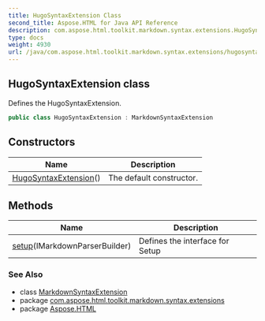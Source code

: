 ```yaml
---
title: HugoSyntaxExtension Class
second_title: Aspose.HTML for Java API Reference
description: com.aspose.html.toolkit.markdown.syntax.extensions.HugoSyntaxExtension class. Defines the HugoSyntaxExtension
type: docs
weight: 4930
url: /java/com.aspose.html.toolkit.markdown.syntax.extensions/hugosyntaxextension/
---
```

## HugoSyntaxExtension class

Defines the HugoSyntaxExtension.

```java
public class HugoSyntaxExtension : MarkdownSyntaxExtension
```

## Constructors

| Name | Description |
| --- | --- |
| [HugoSyntaxExtension](hugosyntaxextension/)() | The default constructor. |

## Methods

| Name | Description |
| --- | --- |
| [setup](../../com.aspose.html.toolkit.markdown.syntax.extensions/hugosyntaxextension/setup/)(IMarkdownParserBuilder) | Defines the interface for Setup |

### See Also

* class [MarkdownSyntaxExtension](../../com.aspose.html.toolkit.markdown.syntax.parser/markdownsyntaxextension/)
* package [com.aspose.html.toolkit.markdown.syntax.extensions](../../com.aspose.html.toolkit.markdown.syntax.extensions/)
* package [Aspose.HTML](../../)
